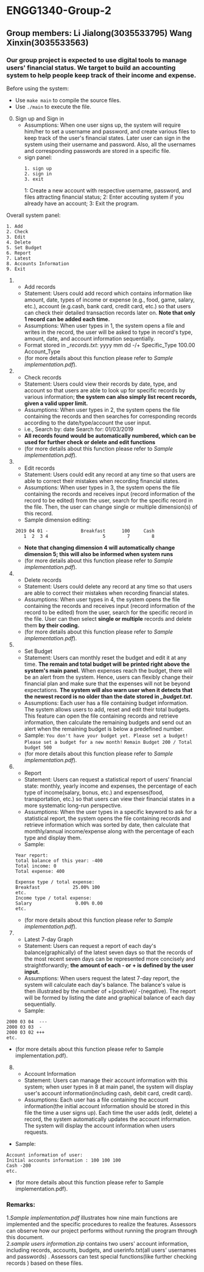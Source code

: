 # ENGG1340-Group-2
## Group members: Li Jialong(3035533795) Wang Xinxin(3035533563)
### Our group project is expected to use digital tools to manage users' financial status. We target to build an accounting system to help people keep track of their income and expense. 

Before using the system: 
 - Use `make main` to compile the source files.
 - Use `./main` to execute the file.
 
 
0. Sign up and Sign in
   - Assumptions: When one user signs up, the system will require him/her to set a username and password, and create various files to keep track of the user's financial states. Later user can sign in the system using their username and password. Also, all the usernames and corresponding passwords are stored in a specific file. 
   - sign panel:
     ```
     1. sign up
     2. sign in
     3. exit
     ```
     1: Create a new account with respective username, password, and files attracting financial status;
     2: Enter accouting system if you already have an account;
     3: Exit the program.


Overall system panel:
```
1. Add
2. Check
3. Edit
4. Delete
5. Set Budget
6. Report
7. Latest
8. Accounts Information
9. Exit
```


1. - Add records
   - Statement: Users could add record which contains information like amount, date, types of income or expense (e.g., food, game, salary, etc.), account (e.g.cash, bank card, credit card, etc.) so that users can check their detailed transaction records later on. **Note that only 1 record can be added each time.**
   - Assumptions: When user types in 1, the system opens a file and writes in the record, the user will be asked to type in record's type, amount, date, and account information sequentially.
   - Format stored in *_records.txt*: yyyy mm dd -/+ Specific_Type 100.00 Account_Type 
   - (for more details about this function please refer to *Sample implementation.pdf*). 


2. - Check records
   - Statement: Users could view their records by date, type, and account so that users are able to look up for specific records by various information; **the system can also simply list recent records, given a valid upper limit.**
   - Assumptions: When user types in 2, the system opens the file containing the records and then searches for corresponding records according to the date/type/account the user input.
   - i.e., Search by: date   Search for: 01/03/2019
   - **All records found would be automatically numbered, which can be used for further check or delete and edit functions**
   - (for more details about this function please refer to *Sample implementation.pdf*). 
     
     
3. - Edit records
   - Statement: Users could edit any record at any time so that users are able to correct their mistakes when recording financial states.
   - Assumptions: When user types in 3, the system opens the file containing the records and receives input (record information of the record to be edited) from the user, search for the specific record in the file. Then, the user can change single or multiple dimension(s) of this record.
   - Sample dimension editing:
   ```
   2019 04 01 -            Breakfast      100     Cash
      1  2  3 4                    5        7        8
   ```
   - **Note that changing dimension 4 will automatically change dimension 5; this will also be informed when system runs**
   - (for more details about this function please refer to *Sample implementation.pdf*). 


4. - Delete records
   - Statement: Users could delete any record at any time so that users are able to correct their mistakes when recording financial states.
   - Assumptions: When user types in 4, the system opens the file containing the records and receives input (record information of the record to be edited) from the user, search for the specific record in the file. User can then select **single or multiple** records and delete them **by their coding.**
   - (for more details about this function please refer to *Sample implementation.pdf*). 
   
   
5. - Set Budget
   - Statement: Users can monthly reset the budget and edit it at any time. **The remain and total budget will be printed right above the system's main panel.** When expenses reach the budget, there will be an alert from the system. Hence, users can flexibly change their financial plan and make sure that the expenses will not be beyond expectations. **The system will also warn user when it detects that the newest record is no older than the date stored in _\_budget.txt_.**
   - Assumptions: Each user has a file containing budget information. The system allows users to add, reset and edit their total budgets. This feature can open the file containing records and retrieve information, then calculate the remaining budgets and send out an alert when the remaining budget is below a predefined number. 
   - Sample:
   `You don't have your budget yet. Please set a budget!`
   `Please set a budget for a new month!`
   `Remain Budget 200 / Total budget 500`
   - (for more details about this function please refer to *Sample implementation.pdf*). 
   
   
6. - Report
   - Statement: Users can request a statistical report of users’ financial state: monthly, yearly income and expenses, the percentage of each type of income(salary, bonus, etc.) and expenses(food, transportation, etc.) so that users can view their financial states in a more systematic long-run perspective.
   - Assumptions: When the user types in a specific keyword to ask for a statistical report, the system opens the file containing records and retrieve information which was sorted by date, then calculate that monthly/annual income/expense along with the percentage of each type and display them. 
   - Sample:
   ```
   Year report:
   total balance of this year: -400
   Total income: 0
   Total expense: 400
   
   Expense type / total expense:
   Breakfast            25.00% 100
   etc.
   Income type / total expense:
   Salary                0.00% 0.00
   etc.
   ```
   - (for more details about this function please refer to *Sample implementation.pdf*). 

7. - Latest 7-day Graph
   - Statement: Users can request a report of each day's balance(graphically) of the latest seven days so that the records of the most recent seven days can be represented more concisely and straightforwardly; **the amount of each - or + is defined by the user input.**
   - Assumptions: When users request the latest 7-day report, the system will calculate each day's balance. The balance's value is then illustrated by the number of +(positive)/ -(negative). The report will be formed by listing the date and graphical balance of each day sequentially.
   - Sample:
```
2000 03 04  ---
2000 03 03  -
2000 03 02 +++
etc.
```
   - (for more details about this function please refer to Sample implementation.pdf). 
   
   
8. - Account Information
   - Statement: Users can manage their account information with this system; when user types in 8 at main panel, the system will display user's account information(including cash, debit card, credit card).
   - Assumptions: Each user has a file containing the account information(the initial account information should be stored in this file the time a user signs up). Each time the user adds (edit, delete) a record, the system automatically updates the account information.  The system will display the account information when users requests.
  - Sample:
```
Account information of user: 
Initial accounts information : 100 100 100
Cash -200
etc.
```
  - (for more details about this function please refer to Sample implementation.pdf). 


### Remarks:

1.*Sample implementation.pdf* illustrates how nine main functions are implemented and the specific procedures to realize the features. Assessors can observe how our project performs without running the program through this document.   
2.*sample users information.zip* contains two users' account information, including records, accounts, budgets, and userinfo.txt(all users' usernames and passwords) . Assessors can test special functions(like further checking records ) based on these files.
